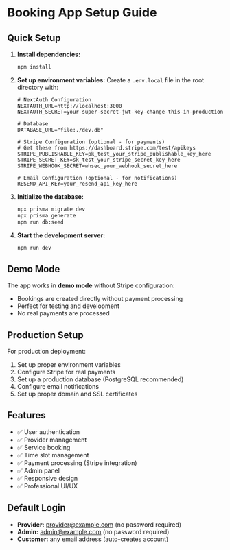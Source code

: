 # Booking App Setup Guide

## Quick Setup

1. **Install dependencies:**
   ```bash
   npm install
   ```

2. **Set up environment variables:**
   Create a `.env.local` file in the root directory with:
   ```env
   # NextAuth Configuration
   NEXTAUTH_URL=http://localhost:3000
   NEXTAUTH_SECRET=your-super-secret-jwt-key-change-this-in-production

   # Database
   DATABASE_URL="file:./dev.db"

   # Stripe Configuration (optional - for payments)
   # Get these from https://dashboard.stripe.com/test/apikeys
   STRIPE_PUBLISHABLE_KEY=pk_test_your_stripe_publishable_key_here
   STRIPE_SECRET_KEY=sk_test_your_stripe_secret_key_here
   STRIPE_WEBHOOK_SECRET=whsec_your_webhook_secret_here

   # Email Configuration (optional - for notifications)
   RESEND_API_KEY=your_resend_api_key_here
   ```

3. **Initialize the database:**
   ```bash
   npx prisma migrate dev
   npx prisma generate
   npm run db:seed
   ```

4. **Start the development server:**
   ```bash
   npm run dev
   ```

## Demo Mode

The app works in **demo mode** without Stripe configuration:
- Bookings are created directly without payment processing
- Perfect for testing and development
- No real payments are processed

## Production Setup

For production deployment:

1. Set up proper environment variables
2. Configure Stripe for real payments
3. Set up a production database (PostgreSQL recommended)
4. Configure email notifications
5. Set up proper domain and SSL certificates

## Features

- ✅ User authentication
- ✅ Provider management
- ✅ Service booking
- ✅ Time slot management
- ✅ Payment processing (Stripe integration)
- ✅ Admin panel
- ✅ Responsive design
- ✅ Professional UI/UX

## Default Login

- **Provider:** provider@example.com (no password required)
- **Admin:** admin@example.com (no password required)
- **Customer:** any email address (auto-creates account)
